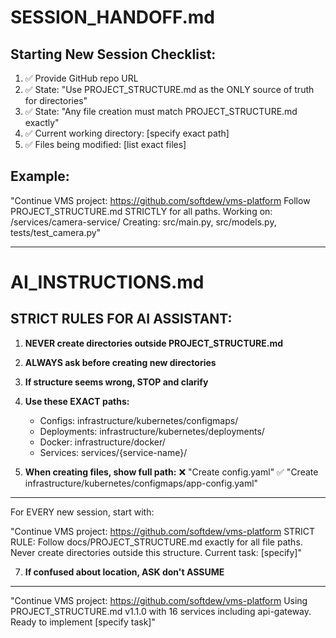 # SESSION_HANDOFF.md

## Starting New Session Checklist:
1. ✅ Provide GitHub repo URL
2. ✅ State: "Use PROJECT_STRUCTURE.md as the ONLY source of truth for directories"
3. ✅ State: "Any file creation must match PROJECT_STRUCTURE.md exactly"
4. ✅ Current working directory: [specify exact path]
5. ✅ Files being modified: [list exact files]

## Example:
"Continue VMS project: https://github.com/softdew/vms-platform
Follow PROJECT_STRUCTURE.md STRICTLY for all paths.
Working on: /services/camera-service/
Creating: src/main.py, src/models.py, tests/test_camera.py"

-------------------------------------------------------------------------------------------------
# AI_INSTRUCTIONS.md

## STRICT RULES FOR AI ASSISTANT:

1. **NEVER create directories outside PROJECT_STRUCTURE.md**
2. **ALWAYS ask before creating new directories**
3. **If structure seems wrong, STOP and clarify**
4. **Use these EXACT paths:**
   - Configs: infrastructure/kubernetes/configmaps/
   - Deployments: infrastructure/kubernetes/deployments/
   - Docker: infrastructure/docker/
   - Services: services/{service-name}/
   
5. **When creating files, show full path:**
   ❌ "Create config.yaml"
   ✅ "Create infrastructure/kubernetes/configmaps/app-config.yaml"

-------------------------------------------------------------------------------------
   For EVERY new session, start with:
      
   "Continue VMS project: https://github.com/softdew/vms-platform
STRICT RULE: Follow docs/PROJECT_STRUCTURE.md exactly for all file paths.
Never create directories outside this structure.
Current task: [specify]"

   

7. **If confused about location, ASK don't ASSUME**

-----------------------------------------------------------------

"Continue VMS project: https://github.com/softdew/vms-platform
Using PROJECT_STRUCTURE.md v1.1.0 with 16 services including api-gateway.
Ready to implement [specify task]"

